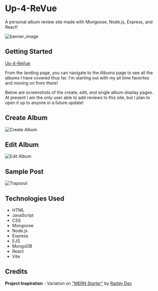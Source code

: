 # Up-4-ReVue
A personal album review site made with Mongoose, Node.js, Express, and React!

![banner_image](https://i.imgur.com/wpmeUbz.png)

## Getting Started
[Up-4-ReVue](https://i.imgur.com/fFLnk6d.png)

From the landing page, you can navigate to the Albums page to see all the albums I have covered thus far. I'm starting out with my all time favorites and moving on from there!

Below are screenshots of the create, edit, and single album display pages. At present I am the only user able to add reviews to this site, but I plan to open it up to anyone in a future update!

## Create Album

![Create Album](https://i.imgur.com/7f6lIh8.png)

## Edit Album

![Edit Album](https://i.imgur.com/rXHc6JW.png)

## Sample Post

![Trapsoul](https://i.imgur.com/e9kjkiV.png)

## Technologies Used
* HTML
* JavaScript
* CSS
* Mongoose
* Node.js
* Express
* EJS
* MongoDB
* React
* Vite

## Credits

**Project Inspiration** - Variation on ["MERN Starter"](https://www.youtube.com/watch?v=0osXx2oJu44&t=2554s) by [Raddy Dev](https://www.youtube.com/@RaddyDev)